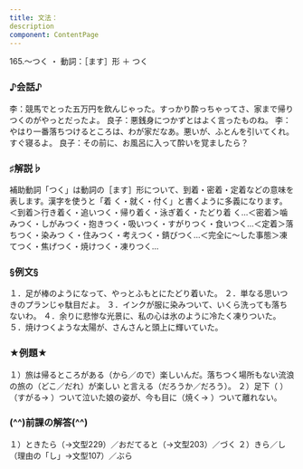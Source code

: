```yaml
---
title: 文法：
description
component: ContentPage
---
```



165.～つく ・
動詞：［ます］形 ＋ つく
### ♪会話♪
李：競馬でとった五万円を飲んじゃった。すっかり酔っちゃってさ、家まで帰りつくのがやっとだったよ。 良子：悪銭身につかずとはよく言ったものね。
李：やはり一番落ちつけるところは、わが家だなあ。悪いが、ふとんを引いてくれ。すぐ寝るよ。
良子：その前に、お風呂に入って酔いを覚ましたら？
### ♯解説♭
補助動詞「つく」は動詞の［ます］形について、到着・密着・定着などの意味を表します。漢字を使うと「着 く・就く・付く」と書くように多義になります。＜到着＞行き着く・追いつく・帰り着く・泳ぎ着く・たどり着 く…＜密着＞噛みつく・しがみつく・抱きつく・吸いつく・すがりつく・食いつく…＜定着＞落ちつく・染みつ く・住みつく・考えつく・錆びつく…＜完全に～した事態＞凍てつく・焦げつく・焼けつく・凍りつく…
### §例文§
１．足が棒のようになって、やっとふもとにたどり着いた。
２．単なる思いつきのプランじゃ駄目だよ。
３．インクが服に染みついて、いくら洗っても落ちないわ。
４．余りに悲惨な光景に、私の心は氷のように冷たく凍りついた。
５．焼けつくような太陽が、さんさんと頭上に輝いていた。
### ★例題★
１）旅は帰るところがある（から／ので）楽しいんだ。落ちつく場所もない流浪の旅の（どこ／だれ）が楽しい と言える（だろうか／だろう）。
２）足下（ ）（すがる→ ）ついて泣いた娘の姿が、今も目に（焼く→ ）ついて離れない。
### (^^)前課の解答(^^)
１）ときたら（→文型229）／おだてると（→文型203）／づく
２）きら／し（理由の「し」→文型107）／ぶら
